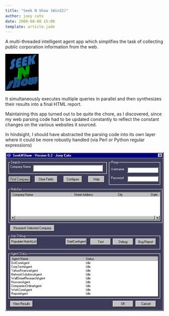 ```yaml
---
title: "Seek N Show (Win32)"
author: joey cato
date: 2000-08-08 15:00
template: article.jade
---
```


A multi-threaded intelligent agent app which simplifies the task of collecting public corporation information from the web. 

<span class="more"></span>

<img src="seeknshowlogo.gif" style="width:106px" />

It simultaneously executes multiple queries in parallel and then synthesizes their results into a final HTML report.

Maintaining this app turned out to be quite the chore, as I discovered, since my web parsing code had to be updated constantly to reflect the constant changes on the various websites it sourced. 

In hindsight, I should have abstracted the parsing code into its own layer where it could be more robustly handled (via Perl or Python regular expressions)

<img src="seeknshow.jpg" style="width:579px" />
